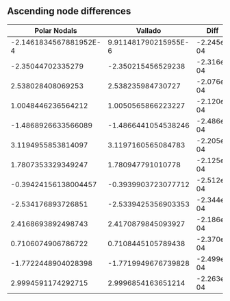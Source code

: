 ## Ascending node differences

| Polar Nodals           | Vallado              | Diff
| --------------------   | ------------------   | ---------
| -2.1461834567881952E-4 | 9.911481790215955E-6 | -2.245e-04
| -2.35044702335279 | -2.350215456529238 | -2.316e-04
| 2.538028408069253 | 2.538235984730727 | -2.076e-04
| 1.0048446236564212 | 1.0050565866223227 | -2.120e-04
| -1.4868926633566089 | -1.4866441054538246 | -2.486e-04
| 3.1194955853814097 | 3.1197160565084783 | -2.205e-04
| 1.7807353329349247 | 1.780947791010778 | -2.125e-04
| -0.39424156138004457 | -0.3939903723077712 | -2.512e-04
| -2.534176893726851 | -2.5339425356903353 | -2.344e-04
| 2.4168693892498743 | 2.4170879845093927 | -2.186e-04
| 0.7106074906786722 | 0.7108445105789438 | -2.370e-04
| -1.7722448904028398 | -1.7719949676739828 | -2.499e-04
| 2.9994591174292715 | 2.9996854163651214 | -2.263e-04
